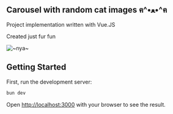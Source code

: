## Carousel with random cat images ฅ^•ﻌ•^ฅ
Project implementation written with Vue.JS

Created just fur fun

![~nya~](https://cataas.com/cat)

## Getting Started

First, run the development server:

```bash
bun dev
```

Open [http://localhost:3000](http://localhost:3000) with your browser to see the result.
